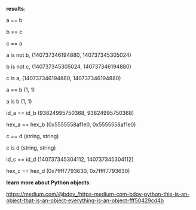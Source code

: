 **results**:

a == b

b == c

c == a

a is not b, (140737346194880, 140737345305024)

b is not c, (140737345305024, 140737346194880)

c is a, (140737346194880, 140737346194880)


a == b (1, 1)

a is b (1, 1)

id_a == id_b (93824995750368, 93824995750368)

hex_a == hex_b (0x5555558af1e0, 0x5555558af1e0)

c == d (string, string)

c is d (string, string)

id_c == id_d (140737345304112, 140737345304112)

hex_c == hex_d (0x7ffff7793630, 0x7ffff7793630)



**learn more about Python objects**:

https://medium.com/@bdov_/https-medium-com-bdov-python-this-is-an-object-that-is-an-object-everything-is-an-object-fff50429cd4b
